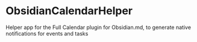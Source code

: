# ObsidianCalendarHelper
Helper app for the Full Calendar plugin for Obsidian.md, to generate native notifications for events and tasks
